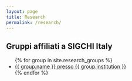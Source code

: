 ```yaml
---
layout: page
title: Research
permalink: /research/
---
```


## Gruppi affiliati a SIGCHI Italy

<ul>
{% for group in site.research_groups %}
  <li><a href="{{ group.url }}">{{ group.name }} presso {{ group.institution }}<a></li>
{% endfor %}
</ul>
